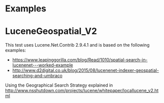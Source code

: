 # Examples

# LuceneGeospatial_V2

This test uses Lucene.Net.Contrib 2.9.4.1 and  is based on the following examples:

- https://www.leapinggorilla.com/blog/Read/1010/spatial-search-in-lucenenet---worked-example   
- http://www.d2digital.co.uk/blog/2015/08/lucenenet-indexer-geospatial-searching-and-umbraco

Using the Geographical Search Strategy explained in http://www.nsshutdown.com/projects/lucene/whitepaper/locallucene_v2.html  


